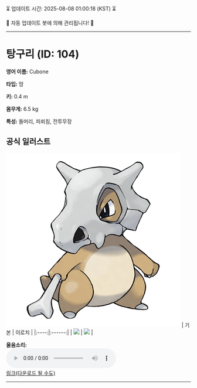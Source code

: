 
⏳ 업데이트 시간: 2025-08-08 01:00:18 (KST) ⏳

🤖 자동 업데이트 봇에 의해 관리됩니다! 🤖

---

# 탕구리 (ID: 104)
**영어 이름:** Cubone

**타입:** 땅

**키:** 0.4 m

**몸무게:** 6.5 kg

**특성:** 돌머리, 피뢰침, 전투무장

## 공식 일러스트
![](https://raw.githubusercontent.com/PokeAPI/sprites/master/sprites/pokemon/other/official-artwork/104.png)
| 기본 | 이로치 |
|:----:|:------:|
| <img src="http://play.pokemonshowdown.com/sprites/ani/cubone.gif" width="200"> | <img src="http://play.pokemonshowdown.com/sprites/ani-shiny/cubone.gif" width="200"> |

**울음소리:**<br><audio controls src="https://raw.githubusercontent.com/PokeAPI/cries/main/cries/pokemon/latest/104.ogg"></audio><br> [링크(다운로드 될 수도)](https://raw.githubusercontent.com/PokeAPI/cries/main/cries/pokemon/latest/104.ogg)


---
